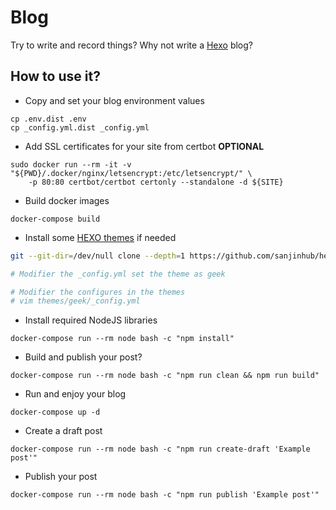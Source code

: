 # Blog
Try to write and record things? Why not write a [Hexo](https://github.com/hexojs/hexo/) blog?

## How to use it?
* Copy and set your blog environment values
```shell script
cp .env.dist .env
cp _config.yml.dist _config.yml
```

* Add SSL certificates for your site from certbot **OPTIONAL**
```shell
sudo docker run --rm -it -v "${PWD}/.docker/nginx/letsencrypt:/etc/letsencrypt/" \
    -p 80:80 certbot/certbot certonly --standalone -d ${SITE}
```

* Build docker images
```shell script
docker-compose build
```

* Install some [HEXO themes](https://hexo.io/themes/) if needed
```bash
git --git-dir=/dev/null clone --depth=1 https://github.com/sanjinhub/hexo-theme-geek.git themes/geek

# Modifier the _config.yml set the theme as geek

# Modifier the configures in the themes
# vim themes/geek/_config.yml
```

* Install required NodeJS libraries
```shell script
docker-compose run --rm node bash -c "npm install"
```

* Build and publish your post?
```shell script
docker-compose run --rm node bash -c "npm run clean && npm run build"
```

* Run and enjoy your blog
```shell script
docker-compose up -d
```

* Create a draft post 
```shell script
docker-compose run --rm node bash -c "npm run create-draft 'Example post'"
```

* Publish your post
```shell script
docker-compose run --rm node bash -c "npm run publish 'Example post'"
```
